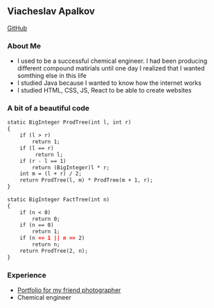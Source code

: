 ## Viacheslav Apalkov

[GitHub](https://github.com/Chet314/)

### About Me

- I used to be a successful chemical engineer. I had been producing different compound matirials
until one day I realized that I wanted somthing else in this life
- I studied Java because I wanted to know how the internet works
- I studied HTML, CSS, JS, React to be able to create websites

### A bit of a beautiful code

```markdown
static BigInteger ProdTree(int l, int r)
{
    if (l > r)
        return 1;
    if (l == r)
         return l;
    if (r - l == 1)
        return (BigInteger)l * r;
    int m = (l + r) / 2;
    return ProdTree(l, m) * ProdTree(m + 1, r);
}
        
static BigInteger FactTree(int n)
{
    if (n < 0)
        return 0;
    if (n == 0)
        return 1;
    if (n == 1 || n == 2)
        return n;
    return ProdTree(2, n);
}   
```
### Experience
- [Portfolio for my friend photographer](https://chet314.github.io/portfolio/) 
- Chemical engineer 


